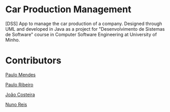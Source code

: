 # Car Production Management
[DSS] App to manage the car production of a company. Designed through UML and developed in Java as a project for "Desenvolvimento de Sistemas de Software" course in Computer Software Engineering at University of Minho.

# Contributors

[Paulo Mendes](https://github.com/PJM97)

[Paulo Ribeiro](https://github.com/paulofr17)

[João Costeira]()

[Nuno Reis](https://github.com/Khirion)